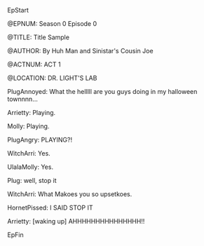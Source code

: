 

EpStart

<!-- Epilogue Info -->
 
@EPNUM: Season 0 Episode 0

@TITLE: Title Sample

@AUTHOR: By Huh Man and Sinistar's Cousin Joe

<!-- Epilogue -->

@ACTNUM: ACT 1

@LOCATION: DR. LIGHT'S LAB

PlugAnnoyed: What the helllll are you guys doing in my halloween townnnn...

Arrietty: Playing.

Molly: Playing.

PlugAngry: PLAYING?!

WitchArri: Yes.

UlalaMolly: Yes.

Plug: well, stop it

WitchArri: What Makoes you so upsetkoes.

HornetPissed: I SAID STOP IT

Arrietty: [waking up] AHHHHHHHHHHHHHHH!!

EpFin

<script src="{{ '/assets/js/EpFormatter.js' | relative_url }}"></script>
